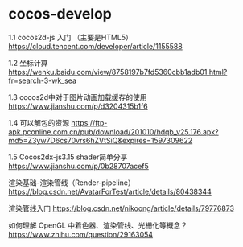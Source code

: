 # cocos-develop

1.1	cocos2d-js 入门 （主要是HTML5）
https://cloud.tencent.com/developer/article/1155588


1.2	坐标计算
https://wenku.baidu.com/view/8758197b7fd5360cbb1adb01.html?fr=search-3-wk_sea

1.3	cocos2d中对于图片动画加载缓存的使用
https://www.jianshu.com/p/d3204315b1f6

1.4	可以解包的资源
https://ftp-apk.pconline.com.cn/pub/download/201010/hdqb_v25.176.apk?md5=Z3yw7D6cs70vrs6hZVtSiQ&expires=1597309622

1.5	Cocos2dx-js3.15 shader简单分享
https://www.jianshu.com/p/0b28707acef5

渲染基础-渲染管线（Render-pipeline）
https://blog.csdn.net/AvatarForTest/article/details/80438344

渲染管线入门
https://blog.csdn.net/nikoong/article/details/79776873

如何理解 OpenGL 中着色器、渲染管线、光栅化等概念？
https://www.zhihu.com/question/29163054
